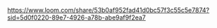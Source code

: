 
https://www.loom.com/share/53b0af952fad41d0bc57f3c55c5e7874?sid=5d0f0220-89e7-4926-a78b-abe9af9f2ea7
